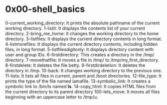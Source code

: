 # 0x00-shell_basics
0-current_working_directory: It prints the absolute pathname of the current working directory.
1-listit: It displays the contents list of your current directory.
2-bring_me_home: It changes the working directory to the home directory.
3-listfiles: It displays the current directory contents in long format.
4-listmorefiles: It displays the current directory contents, including hidden files, in long format.
5-listfilesdigitonly: It displays directory content with user and group IDs.
6-firstdirectory: This creates a directory in the /tmp/ directory.
7-movethatfile: It moves a file in /tmp/ to /tmp/my_first_directory.
8-firstdelete: It deletes the file betty.
9-firstdirdeletion: It deletes the directory in /tmp.
10-back: It changes working directory to the previous one.
11-lists: It lists all files in current, parent and /boot directories.
12-file_type: It prints the type of the file named iamafile.
13-symbolic_link: It creates a symbolic link to /bin/ls named __ls__.
14-copy_html: It copies HTML files from the current directory to its parent directory
100-lets_move: It moves all files beginning with an uppercase letter to /tmp/u.

